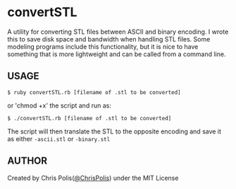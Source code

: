 convertSTL
==========

A utility for converting STL files between ASCII and binary encoding.
I wrote this to save disk space and bandwidth when handling STL files. Some modeling programs include this functionality, but it is nice to have something that is more lightweight and can be called from a command line.

USAGE 
---------
    $ ruby convertSTL.rb [filename of .stl to be converted]
or 'chmod +x' the script and run as:
    
    $ ./convertSTL.rb [filename of .stl to be converted]
The script will then translate the STL to the opposite encoding and save it as either `-ascii.stl` or `-binary.stl`

AUTHOR
-----------
Created by Chris Polis([@ChrisPolis](http://twitter.com/chrispolis)) under the MIT License

